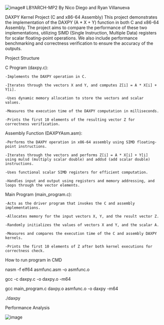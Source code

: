 ![image](https://github.com/user-attachments/assets/6ae70b59-12bb-448c-891c-56e32acf4164)# LBYARCH-MP2
By Nico Diego and Ryan Villanueva

DAXPY Kernel Project (C and x86-64 Assembly)
This project demonstrates the implementation of the DAXPY (A * X + Y) function in both C and x86-64 Assembly. The project aims to compare the performance of these two implementations, utilizing SIMD (Single Instruction, Multiple Data) registers for scalar floating-point operations. We also include performance benchmarking and correctness verification to ensure the accuracy of the outputs.

Project Structure

C Program (daxpy.c):

	-Implements the DAXPY operation in C.
 
	-Iterates through the vectors X and Y, and computes Z[i] = A * X[i] + Y[i].
 
	-Uses dynamic memory allocation to store the vectors and scalar values.
 
	-Measures the execution time of the DAXPY computation in milliseconds.
 
	-Prints the first 10 elements of the resulting vector Z for correctness verification.

Assembly Function (DAXPYAsm.asm):

	-Performs the DAXPY operation in x86-64 assembly using SIMD floating-point instructions.
 
	-Iterates through the vectors and performs Z[i] = A * X[i] + Y[i] using mulsd (multiply scalar double) and addsd (add scalar double) instructions.
 
	-Uses functional scalar SIMD registers for efficient computation.
 
	-Handles input and output using registers and memory addressing, and loops through the vector elements.


Main Program (main_program.c):

	-Acts as the driver program that invokes the C and assembly implementations.
 
	-Allocates memory for the input vectors X, Y, and the result vector Z.
 
	-Randomly initializes the values of vectors X and Y, and the scalar A.
 
	-Measures and compares the execution time of the C and assembly DAXPY kernels.
 
	-Prints the first 10 elements of Z after both kernel executions for correctness check.
 

How to run program in CMD

nasm -f elf64 asmfunc.asm -o asmfunc.o

gcc -c daxpy.c -o daxpy.o -m64

gcc main_program.c daxpy.o asmfunc.o -o daxpy -m64

./daxpy


Performance Analysis

![image](https://github.com/user-attachments/assets/60042093-24d8-486a-9e66-7ca6cfb5a377)


